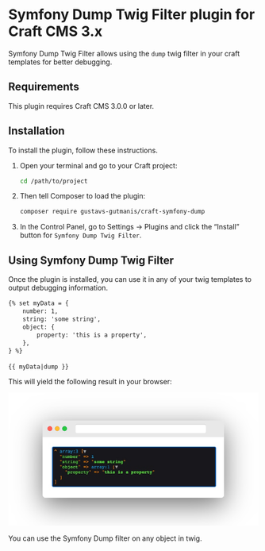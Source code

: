 # Symfony Dump Twig Filter plugin for Craft CMS 3.x

Symfony Dump Twig Filter allows using the `dump` twig filter in your craft templates for better debugging.

## Requirements

This plugin requires Craft CMS 3.0.0 or later.

## Installation

To install the plugin, follow these instructions.

1. Open your terminal and go to your Craft project:

    ```bash
    cd /path/to/project
    ```

2. Then tell Composer to load the plugin:

    ```bash
    composer require gustavs-gutmanis/craft-symfony-dump
    ```

3. In the Control Panel, go to Settings → Plugins and click the “Install” button for `Symfony Dump Twig Filter`.

## Using Symfony Dump Twig Filter

Once the plugin is installed, you can use it in any of your twig templates to output debugging information.

``` twig
{% set myData = {
    number: 1,
    string: 'some string',
    object: {
        property: 'this is a property',
    },
} %}

{{ myData|dump }}
```

This will yield the following result in your browser:

![Screenshot](resources/img/debugger-bordered.png)

You can use the Symfony Dump filter on any object in twig.
